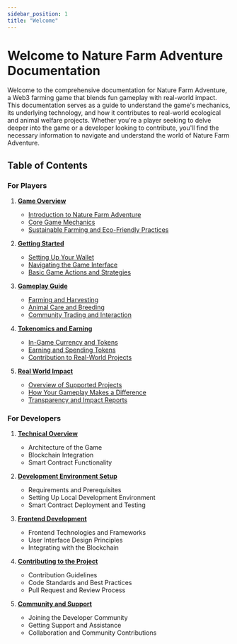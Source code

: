 ```yaml
---
sidebar_position: 1
title: "Welcome"
---
```



# Welcome to Nature Farm Adventure Documentation

Welcome to the comprehensive documentation for Nature Farm Adventure, a Web3 farming game that blends fun gameplay with real-world impact. This documentation serves as a guide to understand the game's mechanics, its underlying technology, and how it contributes to real-world ecological and animal welfare projects. Whether you're a player seeking to delve deeper into the game or a developer looking to contribute, you'll find the necessary information to navigate and understand the world of Nature Farm Adventure.

## Table of Contents

### For Players

1. **[Game Overview](#game-overview)**

   - [Introduction to Nature Farm Adventure](./01_game-overview/intro.md)
   - [Core Game Mechanics](./01_game-overview/core-game-mechanics.md)
   - [Sustainable Farming and Eco-Friendly Practices](./01_game-overview/sustainable-farming.md)

2. **[Getting Started](#getting-started)**

   - [Setting Up Your Wallet](./02_getting-started/setup-wallet.md)
   - [Navigating the Game Interface](./02_getting-started/game-interface.md)
   - [Basic Game Actions and Strategies](./02_getting-started/basic-game-actions.md)

3. **[Gameplay Guide](#gameplay-guide)**

   - [Farming and Harvesting](./03_gameplay-guide/farm_and_harvest.md)
   - [Animal Care and Breeding](./03_gameplay-guide/animal_care_and_breeding.md)
   - [Community Trading and Interaction](./03_gameplay-guide/trading_and_interaction.md)

4. **[Tokenomics and Earning](#tokenomics-and-earning)**

   - [In-Game Currency and Tokens](./04_tokenomics-and-earning/ingame_currency_and_tokens.md)
   - [Earning and Spending Tokens](./04_tokenomics-and-earning/earning_and_spending_tokens.md)
   - [Contribution to Real-World Projects](./04_tokenomics-and-earning/contribution_to_realworld_projects.md)

5. **[Real World Impact](#real-world-impact)**
   - [Overview of Supported Projects](./05_real-world-impact/overview_of_supportet_projects.md)
   - [How Your Gameplay Makes a Difference](./05_real-world-impact/how_your_gameplay_makes_a_difference.md)
   - [Transparency and Impact Reports](./05_real-world-impact/transparency_and_impact_reports.md)

### For Developers

1. **[Technical Overview](#technical-overview)**

   - Architecture of the Game
   - Blockchain Integration
   - Smart Contract Functionality

2. **[Development Environment Setup](#development-environment-setup)**

   - Requirements and Prerequisites
   - Setting Up Local Development Environment
   - Smart Contract Deployment and Testing

3. **[Frontend Development](#frontend-development)**

   - Frontend Technologies and Frameworks
   - User Interface Design Principles
   - Integrating with the Blockchain

4. **[Contributing to the Project](#contributing-to-the-project)**

   - Contribution Guidelines
   - Code Standards and Best Practices
   - Pull Request and Review Process

5. **[Community and Support](#community-and-support)**
   - Joining the Developer Community
   - Getting Support and Assistance
   - Collaboration and Community Contributions
